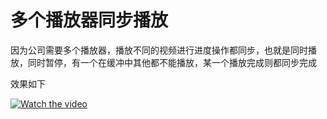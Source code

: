# 多个播放器同步播放

因为公司需要多个播放器，播放不同的视频进行进度操作都同步，也就是同时播放，同时暂停，有一个在缓冲中其他都不能播放，某一个播放完成则都同步完成

效果如下

[![Watch the video](https://raw.github.com/GabLeRoux/WebMole/master/ressources/WebMole_Youtube_Video.png)](http://youtu.be/vt5fpE0bzSY)
